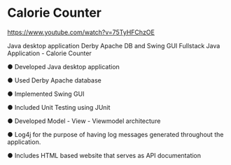 # Calorie Counter

https://www.youtube.com/watch?v=75TyHFChzOE

Java desktop application Derby Apache DB and Swing GUI
Fullstack Java Application - Calorie Counter

●	Developed Java desktop application

●	Used Derby Apache database

●	Implemented Swing GUI

●	Included Unit Testing using JUnit

●	Developed Model - View - Viewmodel architecture

●	Log4j for the purpose of having log messages generated throughout the application.

●	Includes HTML based website that serves as API documentation
